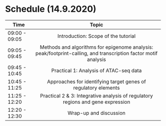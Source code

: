 
# Schedule (14.9.2020)


| Time        | Topic           | 
| ------------- |:-------------:|
| 09:00 - 09:05  | Introduction: Scope of the tutorial |
| 09:05 - 09:45  | Methods and algorithms for epigenome analysis: peak/footprint-calling, and transcription factor motif analysis      |  
|09:45 - 10:45 | Practical 1: Analysis of  ATAC-seq data     | 
|10:45 - 11:25  | Approaches for identifying target genes of regulatory elements     | 
|11:25 - 12:20 | Practical 2 & 3: Integrative analysis of regulatory regions and gene expression   | 
|12:20 - 12:30 | Wrap-up and discussion | 


